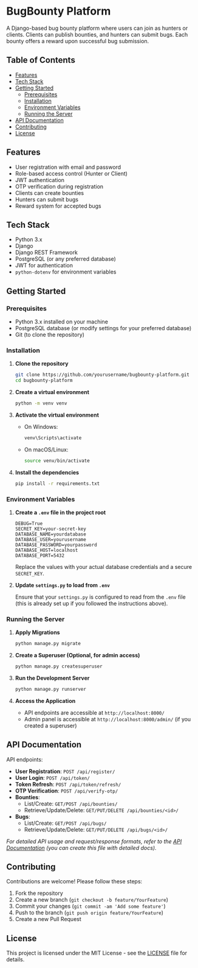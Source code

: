 # BugBounty Platform

A Django-based bug bounty platform where users can join as hunters or clients. Clients can publish bounties, and hunters can submit bugs. Each bounty offers a reward upon successful bug submission.

## Table of Contents

- [Features](#features)
- [Tech Stack](#tech-stack)
- [Getting Started](#getting-started)
  - [Prerequisites](#prerequisites)
  - [Installation](#installation)
  - [Environment Variables](#environment-variables)
  - [Running the Server](#running-the-server)
- [API Documentation](#api-documentation)
- [Contributing](#contributing)
- [License](#license)

## Features

- User registration with email and password
- Role-based access control (Hunter or Client)
- JWT authentication
- OTP verification during registration
- Clients can create bounties
- Hunters can submit bugs
- Reward system for accepted bugs

## Tech Stack

- Python 3.x
- Django
- Django REST Framework
- PostgreSQL (or any preferred database)
- JWT for authentication
- `python-dotenv` for environment variables

## Getting Started

### Prerequisites

- Python 3.x installed on your machine
- PostgreSQL database (or modify settings for your preferred database)
- Git (to clone the repository)

### Installation

1. **Clone the repository**

   ```bash
   git clone https://github.com/yourusername/bugbounty-platform.git
   cd bugbounty-platform
   ```

2. **Create a virtual environment**

   ```bash
   python -m venv venv
   ```

3. **Activate the virtual environment**

   - On Windows:

     ```bash
     venv\Scripts\activate
     ```

   - On macOS/Linux:

     ```bash
     source venv/bin/activate
     ```

4. **Install the dependencies**

   ```bash
   pip install -r requirements.txt
   ```

### Environment Variables

1. **Create a `.env` file in the project root**

   ```dotenv
   DEBUG=True
   SECRET_KEY=your-secret-key
   DATABASE_NAME=yourdatabase
   DATABASE_USER=yourusername
   DATABASE_PASSWORD=yourpassword
   DATABASE_HOST=localhost
   DATABASE_PORT=5432
   ```

   Replace the values with your actual database credentials and a secure `SECRET_KEY`.

2. **Update `settings.py` to load from `.env`**

   Ensure that your `settings.py` is configured to read from the `.env` file (this is already set up if you followed the instructions above).

### Running the Server

1. **Apply Migrations**

   ```bash
   python manage.py migrate
   ```

2. **Create a Superuser (Optional, for admin access)**

   ```bash
   python manage.py createsuperuser
   ```

3. **Run the Development Server**

   ```bash
   python manage.py runserver
   ```

4. **Access the Application**

   - API endpoints are accessible at `http://localhost:8000/`
   - Admin panel is accessible at `http://localhost:8000/admin/` (if you created a superuser)

## API Documentation

API endpoints:

- **User Registration**: `POST /api/register/`
- **User Login**: `POST /api/token/`
- **Token Refresh**: `POST /api/token/refresh/`
- **OTP Verification**: `POST /api/verify-otp/`
- **Bounties**:
  - List/Create: `GET/POST /api/bounties/`
  - Retrieve/Update/Delete: `GET/PUT/DELETE /api/bounties/<id>/`
- **Bugs**:
  - List/Create: `GET/POST /api/bugs/`
  - Retrieve/Update/Delete: `GET/PUT/DELETE /api/bugs/<id>/`

_For detailed API usage and request/response formats, refer to the [API Documentation](API_DOCS.md) (you can create this file with detailed docs)._

## Contributing

Contributions are welcome! Please follow these steps:

1. Fork the repository
2. Create a new branch (`git checkout -b feature/YourFeature`)
3. Commit your changes (`git commit -am 'Add some feature'`)
4. Push to the branch (`git push origin feature/YourFeature`)
5. Create a new Pull Request

## License

This project is licensed under the MIT License - see the [LICENSE](LICENSE) file for details.
